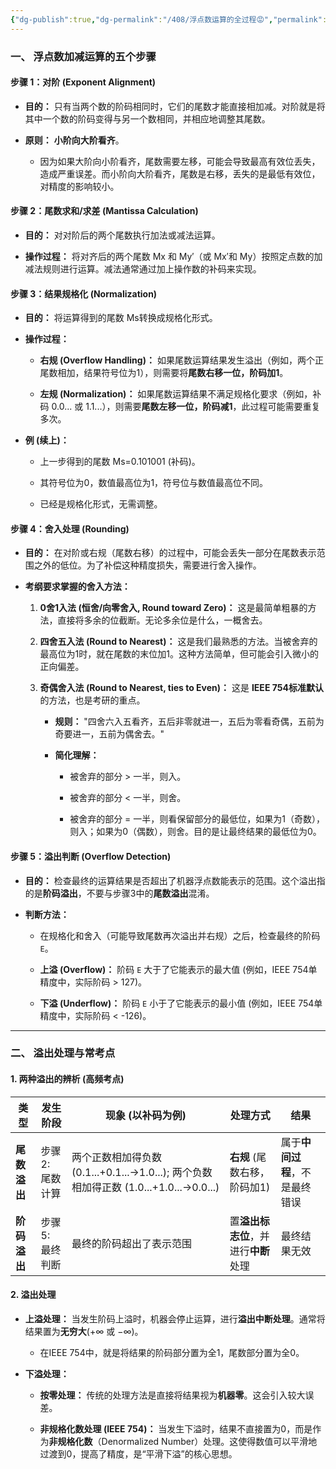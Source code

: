```yaml
---
{"dg-publish":true,"dg-permalink":"/408/浮点数运算的全过程😡","permalink":"/408/浮点数运算的全过程😡/","dgShowBacklinks":true,"dgShowLocalGraph":true,"dgShowInlineTitle":true}
---
```


### 一、 浮点数加减运算的五个步骤

#### 步骤 1：对阶 (Exponent Alignment)

- **目的：** 只有当两个数的阶码相同时，它们的尾数才能直接相加减。对阶就是将其中一个数的阶码变得与另一个数相同，并相应地调整其尾数。
    
- **原则：** **小阶向大阶看齐**。
    
    - 因为如果大阶向小阶看齐，尾数需要左移，可能会导致最高有效位丢失，造成严重误差。而小阶向大阶看齐，尾数是右移，丢失的是最低有效位，对精度的影响较小。

#### 步骤 2：尾数求和/求差 (Mantissa Calculation)

- **目的：** 对对阶后的两个尾数执行加法或减法运算。
    
- **操作过程：** 将对齐后的两个尾数 Mx​ 和 My′​（或 Mx′​ 和 My​）按照定点数的加减法规则进行运算。减法通常通过加上操作数的补码来实现。

#### 步骤 3：结果规格化 (Normalization)

- **目的：** 将运算得到的尾数 Ms​ 转换成规格化形式。
    
- **操作过程：**
    
    - **右规 (Overflow Handling)：** 如果尾数运算结果发生溢出（例如，两个正尾数相加，结果符号位为1），则需要将**尾数右移一位，阶码加1**。
        
    - **左规 (Normalization)：** 如果尾数运算结果不满足规格化要求（例如，补码 0.0... 或 1.1...），则需要**尾数左移一位，阶码减1**，此过程可能需要重复多次。
        
- **例 (续上)：**
    
    - 上一步得到的尾数 Ms​=0.101001 (补码)。
        
    - 其符号位为0，数值最高位为1，符号位与数值最高位不同。
        
    - 已经是规格化形式，无需调整。

#### 步骤 4：舍入处理 (Rounding)

- **目的：** 在对阶或右规（尾数右移）的过程中，可能会丢失一部分在尾数表示范围之外的低位。为了补偿这种精度损失，需要进行舍入操作。
    
- **考纲要求掌握的舍入方法：**
    
    1. **0舍1入法 (恒舍/向零舍入, Round toward Zero)：** 这是最简单粗暴的方法，直接将多余的位截断。无论多余位是什么，一概舍去。
        
    2. **四舍五入法 (Round to Nearest)：** 这是我们最熟悉的方法。当被舍弃的最高位为1时，就在尾数的末位加1。这种方法简单，但可能会引入微小的正向偏差。
        
    3. **奇偶舍入法 (Round to Nearest, ties to Even)：** 这是 **IEEE 754标准默认** 的方法，也是考研的重点。
        
        - **规则：** "四舍六入五看齐，五后非零就进一，五后为零看奇偶，五前为奇要进一，五前为偶舍去。"
            
        - **简化理解：**
            
            - 被舍弃的部分 > 一半，则入。
                
            - 被舍弃的部分 < 一半，则舍。
                
            - 被舍弃的部分 = 一半，则看保留部分的最低位，如果为1（奇数），则入；如果为0（偶数），则舍。目的是让最终结果的最低位为0。

#### 步骤 5：溢出判断 (Overflow Detection)

- **目的：** 检查最终的运算结果是否超出了机器浮点数能表示的范围。这个溢出指的是**阶码溢出**，不要与步骤3中的**尾数溢出**混淆。
    
- **判断方法：**
    
    - 在规格化和舍入（可能导致尾数再次溢出并右规）之后，检查最终的阶码`E`。
        
    - **上溢 (Overflow)：** 阶码 `E` 大于了它能表示的最大值 (例如，IEEE 754单精度中，实际阶码 > 127)。
        
    - **下溢 (Underflow)：** 阶码 `E` 小于了它能表示的最小值 (例如，IEEE 754单精度中，实际阶码 < -126)。
        

---

### 二、 溢出处理与常考点

#### 1. 两种溢出的辨析 (高频考点)

|类型|发生阶段|现象 (以补码为例)|处理方式|结果|
|---|---|---|---|---|
|**尾数溢出**|步骤2: 尾数计算|两个正数相加得负数 (0.1...+0.1...→1.0...); 两个负数相加得正数 (1.0...+1.0...→0.0...)|**右规** (尾数右移，阶码加1)|属于**中间过程**，不是最终错误|
|**阶码溢出**|步骤5: 最终判断|最终的阶码超出了表示范围|置**溢出标志位**，并进行**中断**处理|最终结果无效|
#### 2. 溢出处理

- **上溢处理：** 当发生阶码上溢时，机器会停止运算，进行**溢出中断处理**。通常将结果置为**无穷大**(+∞ 或 −∞)。
    
    - 在IEEE 754中，就是将结果的阶码部分置为全1，尾数部分置为全0。
        
- **下溢处理：**
    
    - **按零处理：** 传统的处理方法是直接将结果视为**机器零**。这会引入较大误差。
        
    - **非规格化数处理 (IEEE 754)：** 当发生下溢时，结果不直接置为0，而是作为**非规格化数**（Denormalized Number）处理。这使得数值可以平滑地过渡到0，提高了精度，是“平滑下溢”的核心思想。
        
